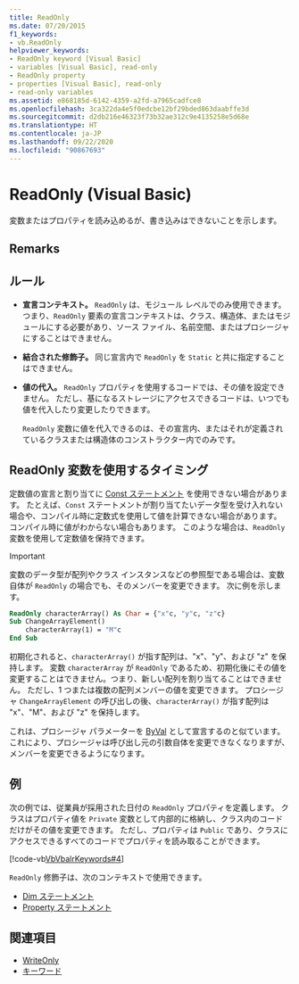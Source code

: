 ```yaml
---
title: ReadOnly
ms.date: 07/20/2015
f1_keywords:
- vb.ReadOnly
helpviewer_keywords:
- ReadOnly keyword [Visual Basic]
- variables [Visual Basic], read-only
- ReadOnly property
- properties [Visual Basic], read-only
- read-only variables
ms.assetid: e868185d-6142-4359-a2fd-a7965cadfce8
ms.openlocfilehash: 3ca322da4e5f0edcbe12bf29bded863daabffe3d
ms.sourcegitcommit: d2db216e46323f73b32ae312c9e4135258e5d68e
ms.translationtype: HT
ms.contentlocale: ja-JP
ms.lasthandoff: 09/22/2020
ms.locfileid: "90867693"
---
```

# <a name="readonly-visual-basic"></a>ReadOnly (Visual Basic)

変数またはプロパティを読み込めるが、書き込みはできないことを示します。

## <a name="remarks"></a>Remarks

## <a name="rules"></a>ルール

- **宣言コンテキスト。** `ReadOnly` は、モジュール レベルでのみ使用できます。 つまり、`ReadOnly` 要素の宣言コンテキストは、クラス、構造体、またはモジュールにする必要があり、ソース ファイル、名前空間、またはプロシージャにすることはできません。

- **結合された修飾子。** 同じ宣言内で `ReadOnly` を `Static` と共に指定することはできません。

- **値の代入。** `ReadOnly` プロパティを使用するコードでは、その値を設定できません。 ただし、基になるストレージにアクセスできるコードは、いつでも値を代入したり変更したりできます。

     `ReadOnly` 変数に値を代入できるのは、その宣言内、またはそれが定義されているクラスまたは構造体のコンストラクター内でのみです。

## <a name="when-to-use-a-readonly-variable"></a>ReadOnly 変数を使用するタイミング

定数値の宣言と割り当てに [Const ステートメント](../statements/const-statement.md) を使用できない場合があります。 たとえば、`Const` ステートメントが割り当てたいデータ型を受け入れない場合や、コンパイル時に定数式を使用して値を計算できない場合があります。 コンパイル時に値がわからない場合もあります。 このような場合は、`ReadOnly` 変数を使用して定数値を保持できます。

> [!IMPORTANT]
> 変数のデータ型が配列やクラス インスタンスなどの参照型である場合は、変数自体が `ReadOnly` の場合でも、そのメンバーを変更できます。 次に例を示します。

```vb
ReadOnly characterArray() As Char = {"x"c, "y"c, "z"c}
Sub ChangeArrayElement()
    characterArray(1) = "M"c
End Sub
```

初期化されると、`characterArray()` が指す配列は、"x"、"y"、および "z" を保持します。 変数 `characterArray` が `ReadOnly` であるため、初期化後にその値を変更することはできません。つまり、新しい配列を割り当てることはできません。 ただし、1 つまたは複数の配列メンバーの値を変更できます。 プロシージャ `ChangeArrayElement` の呼び出しの後、`characterArray()` が指す配列は "x"、"M"、および "z" を保持します。

これは、プロシージャ パラメーターを [ByVal](byval.md) として宣言するのと似ています。これにより、プロシージャは呼び出し元の引数自体を変更できなくなりますが、メンバーを変更できるようになります。

## <a name="example"></a>例

次の例では、従業員が採用された日付の `ReadOnly` プロパティを定義します。 クラスはプロパティ値を `Private` 変数として内部的に格納し、クラス内のコードだけがその値を変更できます。 ただし、プロパティは `Public` であり、クラスにアクセスできるすべてのコードでプロパティを読み取ることができます。

[!code-vb[VbVbalrKeywords#4](~/samples/snippets/visualbasic/VS_Snippets_VBCSharp/VbVbalrKeywords/VB/Class1.vb#4)]

`ReadOnly` 修飾子は、次のコンテキストで使用できます。

- [Dim ステートメント](../statements/dim-statement.md)
- [Property ステートメント](../statements/property-statement.md)

## <a name="see-also"></a>関連項目

- [WriteOnly](writeonly.md)
- [キーワード](../keywords/index.md)
